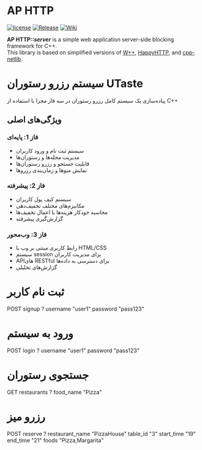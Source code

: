 AP HTTP
===

[![license](https://img.shields.io/badge/license-MIT-blue.svg)](https://github.com/AP-ECE-UT/APHTTP/license.md)
[![Release](https://img.shields.io/github/release/AP-ECE-UT/APHTTP.svg?color=brightgreen)](https://github.com/AP-ECE-UT/APHTTP/releases/latest)
[![Wiki](https://img.shields.io/badge/GitHub-Wiki-red.svg)](https://github.com/AP-ECE-UT/APHTTP/wiki)

**AP HTTP::_server_** is a simple web application server-side blocking framework for C++.  
This library is based on simplified versions of [W++](http://konteck.github.io/wpp/), [HappyHTTP](http://scumways.com/happyhttp/happyhttp.html), and [cpp-netlib](http://cpp-netlib.org/).


# سیستم رزرو رستوران UTaste

پیاده‌سازی یک سیستم کامل رزرو رستوران در سه فاز مجزا با استفاده از C++


## ویژگی‌های اصلی

### فاز 1: پایه‌ای
- سیستم ثبت نام و ورود کاربران
- مدیریت محله‌ها و رستوران‌ها
- قابلیت جستجو و رزرو رستوران‌ها
- نمایش منوها و زمان‌بندی رزروها

### فاز 2: پیشرفته
- سیستم کیف پول کاربران
- مکانیزم‌های مختلف تخفیف‌دهی
- محاسبه خودکار هزینه‌ها با اعمال تخفیف‌ها
- گزارش‌گیری پیشرفته

### فاز 3: وب‌محور
- رابط کاربری مبتنی بر وب با HTML/CSS
- سیستم session برای مدیریت کاربران
- APIهای RESTful برای دسترسی به داده‌ها
- گزارش‌های تحلیلی




# ثبت نام کاربر
POST signup ? username "user1" password "pass123"

# ورود به سیستم
POST login ? username "user1" password "pass123"

# جستجوی رستوران
GET restaurants ? food_name "Pizza"

# رزرو میز
POST reserve ? restaurant_name "PizzaHouse" table_id "3" start_time "19" end_time "21" foods "Pizza,Margarita"
